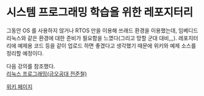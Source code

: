 # 시스템 프로그래밍 학습을 위한 레포지터리

그동안 OS 를 사용하지 않거나 RTOS 만을 이용해 쓰래드 환경을 이용했는데, 임베디드 리눅스와 같은 환경에 대한 준비가 필요함을 느꼈다(그리고 망할 군대 대비,,,). 레포지터리에 예제용 코드 등을 같이 업로드 하면 좋겠다고 생각했기 때문에 위키와 예제 소스를 정리할 예정이다. 

다음 강의를 참조했다.  
[리눅스 프로그래밍(금오공대 전준철)](http://www.kocw.net/home/search/kemView.do?kemId=1057358)

[위키 페이지](https://github.com/whdlgp/system_programming_pra/wiki)

